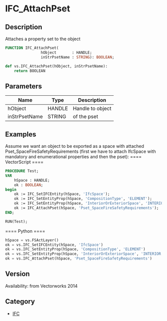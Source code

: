 # IFC_AttachPset

## Description
Attaches a property set to the object

```pascal
FUNCTION IFC_AttachPset(
				hObject       : HANDLE;
				inStrPsetName : STRING): BOOLEAN;
```

```python
def vs.IFC_AttachPset(hObject, inStrPsetName):
    return BOOLEAN
```

## Parameters
|Name|Type|Description|
|---|---|---|
|hObject|HANDLE|Handle to object|
|inStrPsetName|STRING|of the pset|

## Examples
Assume we want an object to be exported as a space with attached  Pset_SpaceFireSafetyRequirements (first we have to attach IfcSpace with mandatory and enumerational properties and then the pset):
==== VectorScript ====
```pascal
PROCEDURE Test;
VAR
	hSpace : HANDLE;
	ok : BOOLEAN;
begin
	ok := IFC_SetIFCEntity(hSpace, 'IfcSpace');
	ok := IFC_SetEntityProp(hSpace, 'CompositionType', 'ELEMENT');
	ok := IFC_SetEntityProp(hSpace, 'InteriorOrExteriorSpace', 'INTERIOR');
	ok := IFC_AttachPset(hSpace, 'Pset_SpaceFireSafetyRequirements');
END;

RUN(Test);
```
==== Python ====
```python
hSpace = vs.FSActLayer()
ok = vs.IFC_SetIFCEntity(hSpace, 'IfcSpace')
ok = vs.IFC_SetEntityProp(hSpace, 'CompositionType', 'ELEMENT')
ok = vs.IFC_SetEntityProp(hSpace, 'InteriorOrExteriorSpace', 'INTERIOR')
ok = vs.IFC_AttachPset(hSpace, 'Pset_SpaceFireSafetyRequirements')
```

## Version
Availability: from Vectorworks 2014

## Category
* [IFC](../Categories/IFC.md)
